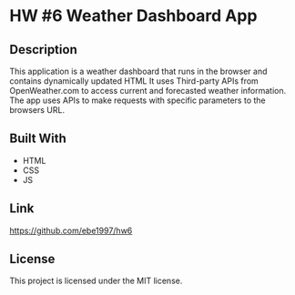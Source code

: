 # HW #6 Weather Dashboard App

## Description
This application is a weather dashboard that runs in the browser and contains dynamically updated HTML It uses Third-party APIs from OpenWeather.com to access current and forecasted weather information. The app uses APIs to make requests with specific parameters to the browsers URL.

## Built With
* HTML
* CSS
* JS

## Link
https://github.com/ebe1997/hw6

## License 
This project is licensed under the MIT license.
